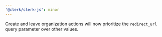```yaml
---
'@clerk/clerk-js': minor
---
```


Create and leave organization actions will now prioritize the `redirect_url` query parameter over other values.
